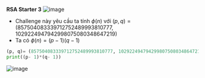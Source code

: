 **RSA Starter 3**
![image](https://hackmd.io/_uploads/Hkw-HxrK6.png)
- Challenge này yêu cầu ta tính $\phi(n)$ với $(p, q)= (857504083339712752489993810777, 1029224947942998075080348647219)$
- Ta có $\phi(n)= (p- 1)(q- 1)$
```Python
(p, q)= (857504083339712752489993810777, 1029224947942998075080348647219)
print((p- 1)*(q- 1))
```
![image](https://hackmd.io/_uploads/rJ0KHlSta.png)
